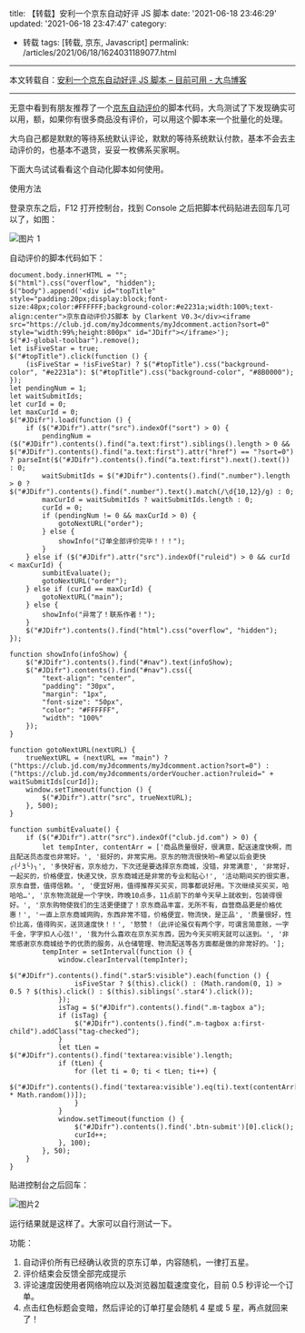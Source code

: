 title: 【转载】安利一个京东自动好评 JS 脚本
date: '2021-06-18 23:46:29'
updated: '2021-06-18 23:47:47'
category: 
 - 转载
tags: [转载, 京东, Javascript]
permalink: /articles/2021/06/18/1624031189077.html
---
本文转载自：[安利一个京东自动好评 JS 脚本 – 目前可用 - 大鸟博客](https://www.daniao.org/4776.html)

---

无意中看到有朋友推荐了一个[京东自动评价](https://www.daniao.org/tag/%e4%ba%ac%e4%b8%9c%e8%87%aa%e5%8a%a8%e8%af%84%e4%bb%b7/)的脚本代码，大鸟测试了下发现确实可以用，额，如果你有很多商品没有评价，可以用这个脚本来一个批量化的处理。

大鸟自己都是默默的等待系统默认评论，默默的等待系统默认付款，基本不会去主动评价的，也基本不退货，妥妥一枚佛系买家啊。

下面大鸟试试看看这个自动化脚本如何使用。

使用方法

登录京东之后，F12 打开控制台，找到 Console 之后把脚本代码贴进去回车几可以了，如图：

![图片 1](https://b3logfile.com/file/2021/06/solo-fetchupload-175888704059838038-da924ce1.png)

自动评价的脚本代码如下：

```
document.body.innerHTML = "";
$("html").css("overflow", "hidden");
$("body").append('<div id="topTitle" style="padding:20px;display:block;font-size:48px;color:#FFFFFF;background-color:#e2231a;width:100%;text-align:center">京东自动评价JS脚本 by Clarkent V0.3</div><iframe src="https://club.jd.com/myJdcomments/myJdcomment.action?sort=0" style="width:99%;height:800px" id="JDifr"></iframe>');
$("#J-global-toolbar").remove();
let isFiveStar = true;
$("#topTitle").click(function () {
    (isFiveStar = !isFiveStar) ? $("#topTitle").css("background-color", "#e2231a"): $("#topTitle").css("background-color", "#8B0000");
});
let pendingNum = 1;
let waitSubmitIds;
let curId = 0;
let maxCurId = 0;
$("#JDifr").load(function () {
    if ($("#JDifr").attr("src").indexOf("sort") > 0) {
        pendingNum = ($("#JDifr").contents().find("a.text:first").siblings().length > 0 && $("#JDifr").contents().find("a.text:first").attr("href") == "?sort=0") ? parseInt($("#JDifr").contents().find("a.text:first").next().text()) : 0;
        waitSubmitIds = $("#JDifr").contents().find(".number").length > 0 ? $("#JDifr").contents().find(".number").text().match(/\d{10,12}/g) : 0;
        maxCurId = waitSubmitIds ? waitSubmitIds.length : 0;
        curId = 0;
        if (pendingNum != 0 && maxCurId > 0) {
            gotoNextURL("order");
        } else {
            showInfo("订单全部评价完毕！！！");
        }
    } else if ($("#JDifr").attr("src").indexOf("ruleid") > 0 && curId < maxCurId) {
        sumbitEvaluate();
        gotoNextURL("order");
    } else if (curId == maxCurId) {
        gotoNextURL("main");
    } else {
        showInfo("异常了！联系作者！");
    }
    $("#JDifr").contents().find("html").css("overflow", "hidden");
});

function showInfo(infoShow) {
    $("#JDifr").contents().find("#nav").text(infoShow);
    $("#JDifr").contents().find("#nav").css({
        "text-align": "center",
        "padding": "30px",
        "margin": "1px",
        "font-size": "50px",
        "color": "#FFFFFF",
        "width": "100%"
    });
}

function gotoNextURL(nextURL) {
    trueNextURL = (nextURL == "main") ? ("https://club.jd.com/myJdcomments/myJdcomment.action?sort=0") : ("https://club.jd.com/myJdcomments/orderVoucher.action?ruleid=" + waitSubmitIds[curId]);
    window.setTimeout(function () {
        $("#JDifr").attr("src", trueNextURL);
    }, 500);
}

function sumbitEvaluate() {
    if ($("#JDifr").attr("src").indexOf("club.jd.com") > 0) {
        let tempInter, contentArr = ['商品质量很好，很满意，配送速度快啊，而且配送员态度也非常好。', '挺好的，非常实用。京东的物流很快哟~希望以后会更快╭(╯3╰)╮', '多快好省，京东给力，下次还是要选择京东商城，没错，非常满意', '非常好，一起买的，价格便宜，快递又快，京东商城还是非常的专业和贴心!', '活动期间买的很实惠，京东自营，值得信赖。', '便宜好用，值得推荐买买买，同事都说好用。下次继续买买买，哈哈哈…', '京东物流就是一个字快，昨晚10点多，11点前下的单今天早上就收到，包装得很好。', '京东购物使我们的生活更便捷了！京东商品丰富，无所不有，自营商品更是价格优惠！', '一直上京东商城网购，东西非常不错，价格便宜，物流快，是正品', '质量很好，性价比高，值得购买，送货速度快！！', '怒赞！（此评论虽仅有两个字，可谓言简意赅，一字千金，字字扣人心弦!', '我为什么喜欢在京东买东西，因为今天买明天就可以送到。', '非常感谢京东商城给予的优质的服务，从仓储管理、物流配送等各方面都是做的非常好的。'];
        tempInter = setInterval(function () {
            window.clearInterval(tempInter);
            $("#JDifr").contents().find(".star5:visible").each(function () {
                isFiveStar ? $(this).click() : (Math.random(0, 1) > 0.5 ? $(this).click() : $(this).siblings('.star4').click());
            });
            isTag = $("#JDifr").contents().find(".m-tagbox a");
            if (isTag) {
                $("#JDifr").contents().find(".m-tagbox a:first-child").addClass("tag-checked");
            }
            let tLen = $("#JDifr").contents().find('textarea:visible').length;
            if (tLen) {
                for (let ti = 0; ti < tLen; ti++) {
                    $("#JDifr").contents().find('textarea:visible').eq(ti).text(contentArr[Math.floor(contentArr.length * Math.random())]);
                }
            }
            window.setTimeout(function () {
                $("#JDifr").contents().find('.btn-submit')[0].click();
                curId++;
            }, 100);
        }, 50);
    }
}
```

贴进控制台之后回车：

![图片2](https://b3logfile.com/file/2021/06/solo-fetchupload-1416412391508915186-451757c9.png)

运行结果就是这样了。大家可以自行测试一下。

功能：

1. 自动评价所有已经确认收货的京东订单，内容随机，一律打五星。
2. 评价结束会反馈全部完成提示
3. 评论速度因使用者网络响应以及浏览器加载速度变化，目前 0.5 秒评论一个订单。
4. 点击红色标题会变暗，然后评论的订单打星会随机 4 星或 5 星，再点就回来了！
